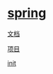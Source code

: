 # [spring](https://spring.io/)

[文档](https://spring.io/guides)

[项目](https://spring.io/projects)

[init](https://start.spring.io/)
